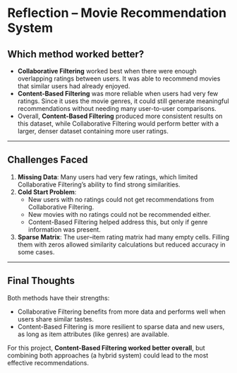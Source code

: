 # Reflection – Movie Recommendation System

## Which method worked better?  
- **Collaborative Filtering** worked best when there were enough overlapping ratings between users. It was able to recommend movies that similar users had already enjoyed.  
- **Content-Based Filtering** was more reliable when users had very few ratings. Since it uses the movie genres, it could still generate meaningful recommendations without needing many user-to-user comparisons.  
- Overall, **Content-Based Filtering** produced more consistent results on this dataset, while Collaborative Filtering would perform better with a larger, denser dataset containing more user ratings.  

---

## Challenges Faced  
1. **Missing Data**: Many users had very few ratings, which limited Collaborative Filtering’s ability to find strong similarities.  
2. **Cold Start Problem**:  
   - New users with no ratings could not get recommendations from Collaborative Filtering.  
   - New movies with no ratings could not be recommended either.  
   - Content-Based Filtering helped address this, but only if genre information was present.  
3. **Sparse Matrix**: The user–item rating matrix had many empty cells. Filling them with zeros allowed similarity calculations but reduced accuracy in some cases.  

---

## Final Thoughts  
Both methods have their strengths:  
- Collaborative Filtering benefits from more data and performs well when users share similar tastes.  
- Content-Based Filtering is more resilient to sparse data and new users, as long as item attributes (like genres) are available.  

For this project, **Content-Based Filtering worked better overall**, but combining both approaches (a hybrid system) could lead to the most effective recommendations.  
